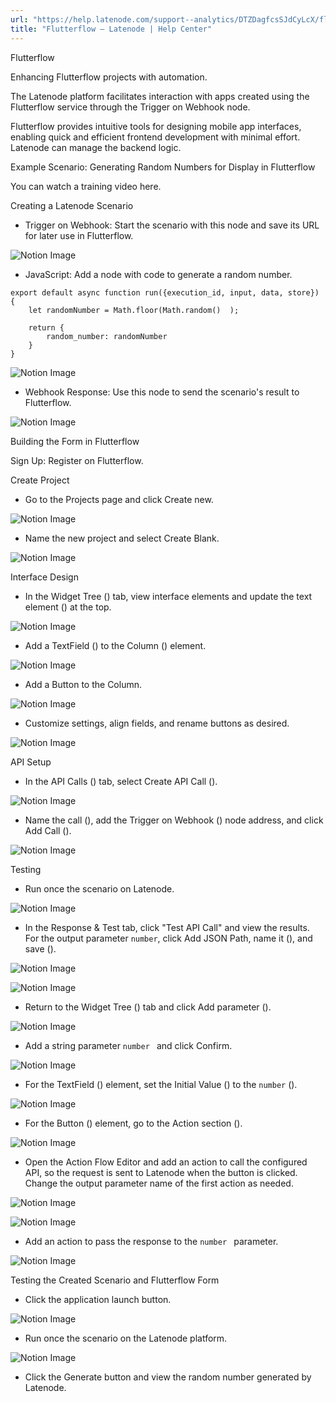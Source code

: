 ```yaml
---
url: "https://help.latenode.com/support--analytics/DTZDagfcsSJdCyLcX/flutterflow/kEYxeVTiRwveJkLRNV"
title: "Flutterflow – Latenode | Help Center"
---
```


 Flutterflow

Enhancing Flutterflow projects with automation.


The Latenode platform facilitates interaction with apps created using the Flutterflow service through the Trigger on Webhook node.

Flutterflow provides intuitive tools for designing mobile app interfaces, enabling quick and efficient frontend development with minimal effort. Latenode can manage the backend logic.

Example Scenario: Generating Random Numbers for Display in Flutterflow



You can watch a training video here.

 Creating a Latenode Scenario

- Trigger on Webhook: Start the scenario with this node and save its URL for later use in Flutterflow.

![Notion Image](https://www.notion.so/image/https%A%F%Fprod-files-secure.s.us-west-.amazonaws.com%Ffbefde--fff--dca%Fe-a-bc-db-eab%FUntitled.png?table=block&id=d-a-a-b-fdfdee&cache=v)

- JavaScript: Add a node with code to generate a random number.

```
export default async function run({execution_id, input, data, store}) {
    let randomNumber = Math.floor(Math.random()  );

    return {
        random_number: randomNumber
    }
}
```

![Notion Image](https://www.notion.so/image/https%A%F%Fprod-files-secure.s.us-west-.amazonaws.com%Ffbefde--fff--dca%Fadde-ffa-af-a-dbb%FUntitled.png?table=block&id=d-a-df-ae-cabc&cache=v)

- Webhook Response: Use this node to send the scenario's result to Flutterflow.

![Notion Image](https://www.notion.so/image/https%A%F%Fprod-files-secure.s.us-west-.amazonaws.com%Ffbefde--fff--dca%Ffedca-c---dbca%FUntitled.png?table=block&id=d-a-e-c-dcbc&cache=v)

 Building the Form in Flutterflow

Sign Up: Register on Flutterflow.

 Create Project

- Go to the Projects page and click Create new.

![Notion Image](https://www.notion.so/image/https%A%F%Fprod-files-secure.s.us-west-.amazonaws.com%Ffbefde--fff--dca%F-fa-a-dd-bdedd%FUntitled.png?table=block&id=d-a-b-b-dbeee&cache=v)

- Name the new project and select Create Blank.

![Notion Image](https://www.notion.so/image/https%A%F%Fprod-files-secure.s.us-west-.amazonaws.com%Ffbefde--fff--dca%F-ae-ce-ba-ddaefc%FUntitled.png?table=block&id=d-a-f-ecb-deee&cache=v)

 Interface Design

- In the Widget Tree () tab, view interface elements and update the text element () at the top.

![Notion Image](https://www.notion.so/image/https%A%F%Fprod-files-secure.s.us-west-.amazonaws.com%Ffbefde--fff--dca%Fbb--c-b-eabc%FUntitled.png?table=block&id=d-a-f-bedb-ebfea&cache=v)

- Add a TextField () to the Column () element.

![Notion Image](https://www.notion.so/image/https%A%F%Fprod-files-secure.s.us-west-.amazonaws.com%Ffbefde--fff--dca%Feaaaa-af-ee-b-bddb%FUntitled.png?table=block&id=d-a--bb-eaab&cache=v)

- Add a Button to the Column.

![Notion Image](https://www.notion.so/image/https%A%F%Fprod-files-secure.s.us-west-.amazonaws.com%Ffbefde--fff--dca%Feecb-ea-e-bc-f%FUntitled.png?table=block&id=d-a--bfc-cabc&cache=v)

- Customize settings, align fields, and rename buttons as desired.

![Notion Image](https://www.notion.so/image/https%A%F%Fprod-files-secure.s.us-west-.amazonaws.com%Ffbefde--fff--dca%Faefcde-abb-d-ad-acc%FUntitled.png?table=block&id=d-a-f-ea-caba&cache=v)

 API Setup

- In the API Calls () tab, select Create API Call ().

![Notion Image](https://www.notion.so/image/https%A%F%Fprod-files-secure.s.us-west-.amazonaws.com%Ffbefde--fff--dca%Ff---f-fdfbe%FUntitled.png?table=block&id=d-a-c-bb-dbff&cache=v)

- Name the call (), add the Trigger on Webhook () node address, and click Add Call ().

![Notion Image](https://www.notion.so/image/https%A%F%Fprod-files-secure.s.us-west-.amazonaws.com%Ffbefde--fff--dca%Ffbc-b-f-e-cb%FUntitled.png?table=block&id=d-a-e-bb-cacce&cache=v)

 Testing

- Run once the scenario on Latenode.

![Notion Image](https://www.notion.so/image/https%A%F%Fprod-files-secure.s.us-west-.amazonaws.com%Ffbefde--fff--dca%Faecf-d-a-d-efabf%FUntitled.png?table=block&id=d-a-b-ac-ecdbcff&cache=v)

- In the Response & Test tab, click "Test API Call" and view the results. For the output parameter `number`, click Add JSON Path, name it (), and save ().

![Notion Image](https://www.notion.so/image/https%A%F%Fprod-files-secure.s.us-west-.amazonaws.com%Ffbefde--fff--dca%Fcab-ca-ecd-bce-eca%FUntitled.png?table=block&id=d-a--bd-eaaff&cache=v)

![Notion Image](https://www.notion.so/image/https%A%F%Fprod-files-secure.s.us-west-.amazonaws.com%Ffbefde--fff--dca%Fdcd--cc-bc-acfc%FUntitled.png?table=block&id=d-a-a-baf-ef&cache=v)

- Return to the Widget Tree () tab and click Add parameter ().

![Notion Image](https://www.notion.so/image/https%A%F%Fprod-files-secure.s.us-west-.amazonaws.com%Ffbefde--fff--dca%Fcc-ac-e-ee-fcefb%FUntitled.png?table=block&id=d-a--b-dbcee&cache=v)

- Add a string parameter `number ` and click Confirm.

![Notion Image](https://www.notion.so/image/https%A%F%Fprod-files-secure.s.us-west-.amazonaws.com%Ffbefde--fff--dca%Fabfd-aae-c--daeec%FUntitled.png?table=block&id=d-a-a-bb-edfdbe&cache=v)

- For the TextField () element, set the Initial Value () to the `number` ().

![Notion Image](https://www.notion.so/image/https%A%F%Fprod-files-secure.s.us-west-.amazonaws.com%Ffbefde--fff--dca%Fc-eee-bf-aaa-bcaa%FUntitled.png?table=block&id=d-a-f-adf-fcfdf&cache=v)

- For the Button () element, go to the Action section ().

![Notion Image](https://www.notion.so/image/https%A%F%Fprod-files-secure.s.us-west-.amazonaws.com%Ffbefde--fff--dca%Fcbc--cb-ad-deca%FUntitled.png?table=block&id=d-a--a-cbfcffc&cache=v)

- Open the Action Flow Editor and add an action to call the configured API, so the request is sent to Latenode when the button is clicked. Change the output parameter name of the first action as needed.

![Notion Image](https://www.notion.so/image/https%A%F%Fprod-files-secure.s.us-west-.amazonaws.com%Ffbefde--fff--dca%Fea-aefe--f-faebff%FUntitled.png?table=block&id=d-a--b-cef&cache=v)

![Notion Image](https://www.notion.so/image/https%A%F%Fprod-files-secure.s.us-west-.amazonaws.com%Ffbefde--fff--dca%Facbf-d-d-fab-aebc%FUntitled.png?table=block&id=d-a-d-d-cefdb&cache=v)

- Add an action to pass the response to the `number ` parameter.

![Notion Image](https://www.notion.so/image/https%A%F%Fprod-files-secure.s.us-west-.amazonaws.com%Ffbefde--fff--dca%F-df-ac-ece-fe%FUntitled.png?table=block&id=d-a-e-f-efcab&cache=v)

 Testing the Created Scenario and Flutterflow Form

- Click the application launch button.

![Notion Image](https://www.notion.so/image/https%A%F%Fprod-files-secure.s.us-west-.amazonaws.com%Ffbefde--fff--dca%Fccbbb--e-ad-bfdd%FUntitled.png?table=block&id=d-a--a-feaaaad&cache=v)

- Run once the scenario on the Latenode platform.

![Notion Image](https://www.notion.so/image/https%A%F%Fprod-files-secure.s.us-west-.amazonaws.com%Ffbefde--fff--dca%Faecf-d-a-d-efabf%FUntitled.png?table=block&id=d-a-b-afa-fbceecb&cache=v)

- Click the Generate button and view the random number generated by Latenode.
